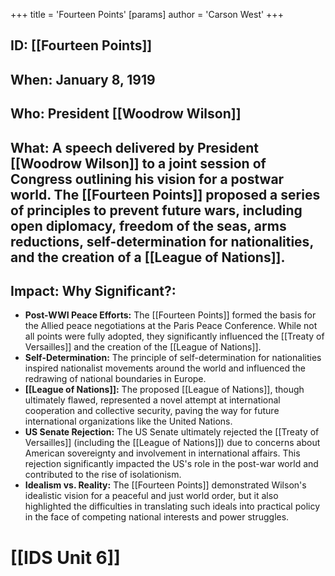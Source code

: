 +++
 title = 'Fourteen Points'
[params]
	author = 'Carson West'
+++
## ID: [[Fourteen Points]]

## When: January 8, 1919

## Who: President [[Woodrow Wilson]]

## What:  A speech delivered by President [[Woodrow Wilson]] to a joint session of Congress outlining his vision for a postwar world.  The [[Fourteen Points]] proposed a series of principles to prevent future wars, including open diplomacy, freedom of the seas, arms reductions, self-determination for nationalities, and the creation of a [[League of Nations]].

## Impact: Why Significant?:
* **Post-WWI Peace Efforts:**  The [[Fourteen Points]] formed the basis for the Allied peace negotiations at the Paris Peace Conference. While not all points were fully adopted, they significantly influenced the [[Treaty of Versailles]] and the creation of the [[League of Nations]].
* **Self-Determination:** The principle of self-determination for nationalities inspired nationalist movements around the world and influenced the redrawing of national boundaries in Europe.
* **[[League of Nations]]:** The proposed [[League of Nations]], though ultimately flawed, represented a novel attempt at international cooperation and collective security, paving the way for future international organizations like the United Nations.
* **US Senate Rejection:**  The US Senate ultimately rejected the [[Treaty of Versailles]] (including the [[League of Nations]]) due to concerns about American sovereignty and involvement in international affairs. This rejection significantly impacted the US's role in the post-war world and contributed to the rise of isolationism.
* **Idealism vs. Reality:** The [[Fourteen Points]] demonstrated Wilson's idealistic vision for a peaceful and just world order, but it also highlighted the difficulties in translating such ideals into practical policy in the face of competing national interests and power struggles.

# [[IDS Unit 6]]